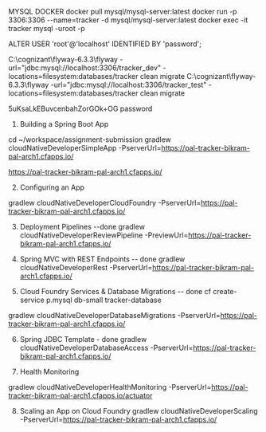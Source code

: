 MYSQL DOCKER
docker pull mysql/mysql-server:latest
docker run -p 3306:3306 --name=tracker -d mysql/mysql-server:latest
docker exec -it tracker mysql -uroot -p

ALTER USER 'root'@'localhost' IDENTIFIED BY 'password';

C:\cognizant\flyway-6.3.3\flyway -url="jdbc:mysql://localhost:3306/tracker_dev" -locations=filesystem:databases/tracker clean migrate
C:\cognizant\flyway-6.3.3\flyway -url="jdbc:mysql://localhost:3306/tracker_test" -locations=filesystem:databases/tracker clean migrate



5uKsaLkEBuvcenbahZorGOk+OG
password


1. Building a Spring Boot App

cd ~/workspace/assignment-submission 
gradlew cloudNativeDeveloperSimpleApp -PserverUrl=https://pal-tracker-bikram-pal-arch1.cfapps.io/

https://pal-tracker-bikram-pal-arch1.cfapps.io/


2. Configuring an App

gradlew cloudNativeDeveloperCloudFoundry -PserverUrl=https://pal-tracker-bikram-pal-arch1.cfapps.io/

3. Deployment Pipelines --done
gradlew cloudNativeDeveloperReviewPipeline -PreviewUrl=https://pal-tracker-bikram-pal-arch1.cfapps.io/

4. Spring MVC with REST Endpoints -- done
gradlew cloudNativeDeveloperRest -PserverUrl=https://pal-tracker-bikram-pal-arch1.cfapps.io/

5. Cloud Foundry Services & Database Migrations -- done
cf create-service p.mysql db-small tracker-database

gradlew cloudNativeDeveloperDatabaseMigrations -PserverUrl=https://pal-tracker-bikram-pal-arch1.cfapps.io/

6. Spring JDBC Template - done
gradlew cloudNativeDeveloperDatabaseAccess -PserverUrl=https://pal-tracker-bikram-pal-arch1.cfapps.io/

7. Health Monitoring

gradlew cloudNativeDeveloperHealthMonitoring -PserverUrl=https://pal-tracker-bikram-pal-arch1.cfapps.io/actuator

8. Scaling an App on Cloud Foundry
 gradlew cloudNativeDeveloperScaling -PserverUrl=https://pal-tracker-bikram-pal-arch1.cfapps.io/